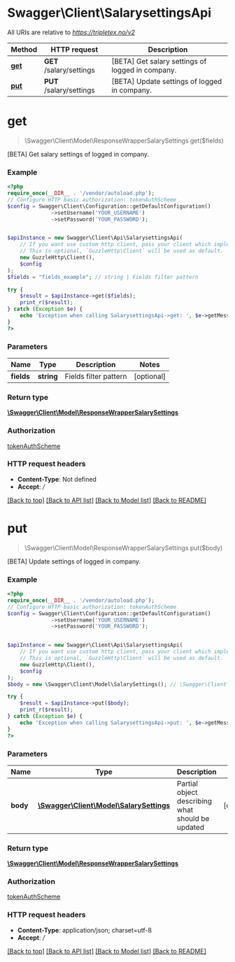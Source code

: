 # Swagger\Client\SalarysettingsApi

All URIs are relative to *https://tripletex.no/v2*

Method | HTTP request | Description
------------- | ------------- | -------------
[**get**](SalarysettingsApi.md#get) | **GET** /salary/settings | [BETA] Get salary settings of logged in company.
[**put**](SalarysettingsApi.md#put) | **PUT** /salary/settings | [BETA] Update settings of logged in company.

# **get**
> \Swagger\Client\Model\ResponseWrapperSalarySettings get($fields)

[BETA] Get salary settings of logged in company.

### Example
```php
<?php
require_once(__DIR__ . '/vendor/autoload.php');
// Configure HTTP basic authorization: tokenAuthScheme
$config = Swagger\Client\Configuration::getDefaultConfiguration()
              ->setUsername('YOUR_USERNAME')
              ->setPassword('YOUR_PASSWORD');


$apiInstance = new Swagger\Client\Api\SalarysettingsApi(
    // If you want use custom http client, pass your client which implements `GuzzleHttp\ClientInterface`.
    // This is optional, `GuzzleHttp\Client` will be used as default.
    new GuzzleHttp\Client(),
    $config
);
$fields = "fields_example"; // string | Fields filter pattern

try {
    $result = $apiInstance->get($fields);
    print_r($result);
} catch (Exception $e) {
    echo 'Exception when calling SalarysettingsApi->get: ', $e->getMessage(), PHP_EOL;
}
?>
```

### Parameters

Name | Type | Description  | Notes
------------- | ------------- | ------------- | -------------
 **fields** | **string**| Fields filter pattern | [optional]

### Return type

[**\Swagger\Client\Model\ResponseWrapperSalarySettings**](../Model/ResponseWrapperSalarySettings.md)

### Authorization

[tokenAuthScheme](../../README.md#tokenAuthScheme)

### HTTP request headers

 - **Content-Type**: Not defined
 - **Accept**: */*

[[Back to top]](#) [[Back to API list]](../../README.md#documentation-for-api-endpoints) [[Back to Model list]](../../README.md#documentation-for-models) [[Back to README]](../../README.md)

# **put**
> \Swagger\Client\Model\ResponseWrapperSalarySettings put($body)

[BETA] Update settings of logged in company.

### Example
```php
<?php
require_once(__DIR__ . '/vendor/autoload.php');
// Configure HTTP basic authorization: tokenAuthScheme
$config = Swagger\Client\Configuration::getDefaultConfiguration()
              ->setUsername('YOUR_USERNAME')
              ->setPassword('YOUR_PASSWORD');


$apiInstance = new Swagger\Client\Api\SalarysettingsApi(
    // If you want use custom http client, pass your client which implements `GuzzleHttp\ClientInterface`.
    // This is optional, `GuzzleHttp\Client` will be used as default.
    new GuzzleHttp\Client(),
    $config
);
$body = new \Swagger\Client\Model\SalarySettings(); // \Swagger\Client\Model\SalarySettings | Partial object describing what should be updated

try {
    $result = $apiInstance->put($body);
    print_r($result);
} catch (Exception $e) {
    echo 'Exception when calling SalarysettingsApi->put: ', $e->getMessage(), PHP_EOL;
}
?>
```

### Parameters

Name | Type | Description  | Notes
------------- | ------------- | ------------- | -------------
 **body** | [**\Swagger\Client\Model\SalarySettings**](../Model/SalarySettings.md)| Partial object describing what should be updated | [optional]

### Return type

[**\Swagger\Client\Model\ResponseWrapperSalarySettings**](../Model/ResponseWrapperSalarySettings.md)

### Authorization

[tokenAuthScheme](../../README.md#tokenAuthScheme)

### HTTP request headers

 - **Content-Type**: application/json; charset=utf-8
 - **Accept**: */*

[[Back to top]](#) [[Back to API list]](../../README.md#documentation-for-api-endpoints) [[Back to Model list]](../../README.md#documentation-for-models) [[Back to README]](../../README.md)

